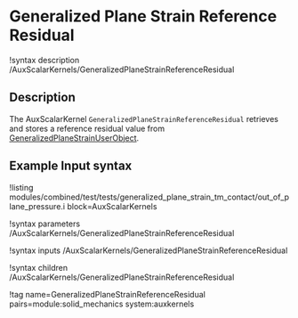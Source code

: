 # Generalized Plane Strain Reference Residual

!syntax description /AuxScalarKernels/GeneralizedPlaneStrainReferenceResidual

## Description

The AuxScalarKernel `GeneralizedPlaneStrainReferenceResidual` retrieves and stores a reference residual value
from [GeneralizedPlaneStrainUserObject](/GeneralizedPlaneStrainUserObject.md).

## Example Input syntax

!listing modules/combined/test/tests/generalized_plane_strain_tm_contact/out_of_plane_pressure.i block=AuxScalarKernels

!syntax parameters /AuxScalarKernels/GeneralizedPlaneStrainReferenceResidual

!syntax inputs /AuxScalarKernels/GeneralizedPlaneStrainReferenceResidual

!syntax children /AuxScalarKernels/GeneralizedPlaneStrainReferenceResidual

!tag name=GeneralizedPlaneStrainReferenceResidual pairs=module:solid_mechanics system:auxkernels
